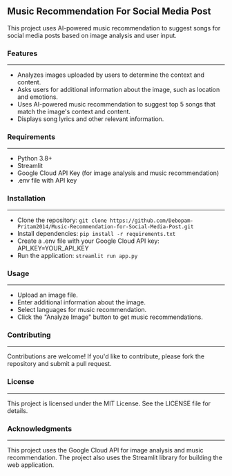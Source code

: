 ## Music Recommendation For Social Media Post
This project uses AI-powered music recommendation to suggest songs for social media posts based on image analysis and user input.

### Features
--------
- Analyzes images uploaded by users to determine the context and content.
- Asks users for additional information about the image, such as location and emotions.
- Uses AI-powered music recommendation to suggest top 5 songs that match the image's context and content.
- Displays song lyrics and other relevant information.

### Requirements
------------
- Python 3.8+
- Streamlit
- Google Cloud API Key (for image analysis and music recommendation)
- .env file with API key

### Installation
------------
- Clone the repository: `git clone https://github.com/Debopam-Pritam2014/Music-Recommendation-for-Social-Media-Post.git`
- Install dependencies: `pip install -r requirements.txt`
- Create a .env file with your Google Cloud API key: API_KEY=YOUR_API_KEY
- Run the application: `streamlit run app.py`

### Usage
-----
- Upload an image file.
- Enter additional information about the image.
- Select languages for music recommendation.
- Click the "Analyze Image" button to get music recommendations.

### Contributing
------------
Contributions are welcome! If you'd like to contribute, please fork the repository and submit a pull request.
### License
-------
This project is licensed under the MIT License. See the LICENSE file for details.
### Acknowledgments
---------------
This project uses the Google Cloud API for image analysis and music recommendation. The project also uses the Streamlit library for building the web application.